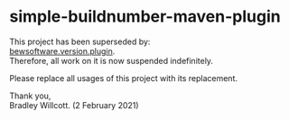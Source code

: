 # simple-buildnumber-maven-plugin

This project has been superseded by:  
[bewsoftware.version.plugin][bvp].  
Therefore, all work on it is now suspended indefinitely.

Please replace all usages of this project with its replacement.

Thank you,  
Bradley Willcott.
(2 February 2021)

[bvp]:https://github.com/bewillcott/bewsoftware-version-plugin
